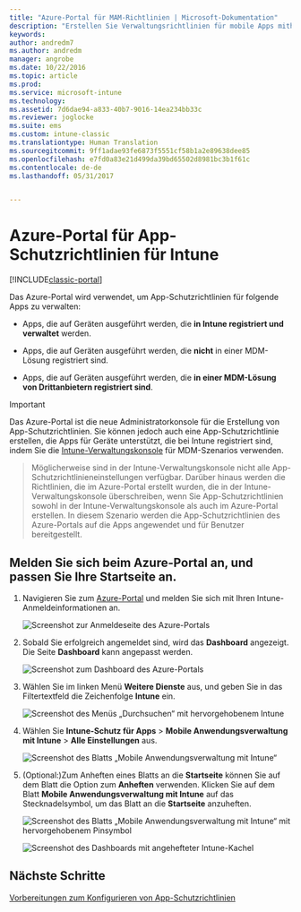 ```yaml
---
title: "Azure-Portal für MAM-Richtlinien | Microsoft-Dokumentation"
description: "Erstellen Sie Verwaltungsrichtlinien für mobile Apps mithilfe des Azure-Portals. Die Richtlinien, die Sie hier erstellen, können auf Geräte mit oder ohne Registrierung in Intune angewendet werden."
keywords: 
author: andredm7
ms.author: andredm
manager: angrobe
ms.date: 10/22/2016
ms.topic: article
ms.prod: 
ms.service: microsoft-intune
ms.technology: 
ms.assetid: 7d6dae94-a833-40b7-9016-14ea234bb33c
ms.reviewer: joglocke
ms.suite: ems
ms.custom: intune-classic
ms.translationtype: Human Translation
ms.sourcegitcommit: 9ff1adae93fe6873f5551cf58b1a2e89638dee85
ms.openlocfilehash: e7fd0a83e21d499da39bd65502d8981bc3b1f61c
ms.contentlocale: de-de
ms.lasthandoff: 05/31/2017


---
```


# <a name="azure-portal-for-intune-app-protection-policies"></a>Azure-Portal für App-Schutzrichtlinien für Intune

[!INCLUDE[classic-portal](../includes/classic-portal.md)]

Das Azure-Portal wird verwendet, um App-Schutzrichtlinien für folgende Apps zu verwalten:

- Apps, die auf Geräten ausgeführt werden, die **in Intune registriert und verwaltet** werden.

- Apps, die auf Geräten ausgeführt werden, die **nicht** in einer MDM-Lösung registriert sind.
- Apps, die auf Geräten ausgeführt werden, die **in einer MDM-Lösung von Drittanbietern registriert sind**.

>[!IMPORTANT]
> Das Azure-Portal ist die neue Administratorkonsole für die Erstellung von App-Schutzrichtlinien. Sie können jedoch auch eine App-Schutzrichtlinie erstellen, die Apps für Geräte unterstützt, die bei Intune registriert sind, indem Sie die [Intune-Verwaltungskonsole](configure-and-deploy-mobile-application-management-policies-in-the-microsoft-intune-console.md) für MDM-Szenarios verwenden.

> Möglicherweise sind in der Intune-Verwaltungskonsole nicht alle App-Schutzrichtlinieneinstellungen verfügbar. Darüber hinaus werden die Richtlinien, die im Azure-Portal erstellt wurden, die in der Intune-Verwaltungskonsole überschreiben, wenn Sie App-Schutzrichtlinien sowohl in der Intune-Verwaltungskonsole als auch im Azure-Portal erstellen. In diesem Szenario werden die App-Schutzrichtlinien des Azure-Portals auf die Apps angewendet und für Benutzer bereitgestellt.


## <a name="sign-in-to-the-azure-portal-and-customize-your-start-page"></a>Melden Sie sich beim Azure-Portal an, und passen Sie Ihre Startseite an.

1.  Navigieren Sie zum [Azure-Portal](https://portal.azure.com) und melden Sie sich mit Ihren Intune-Anmeldeinformationen an.

    ![Screenshot zur Anmeldeseite des Azure-Portals](../media/AppManagement/AzurePortal_MAMSigninPage.png)

2.  Sobald Sie erfolgreich angemeldet sind, wird das **Dashboard** angezeigt. Die Seite **Dashboard** kann angepasst werden.

    ![Screenshot zum Dashboard des Azure-Portals](../media/AppManagement/AzurePortal_MAMStartboard_NoMAM.png)

3.  Wählen Sie im linken Menü **Weitere Dienste** aus, und geben Sie in das Filtertextfeld die Zeichenfolge **Intune** ein.

    ![Screenshot des Menüs „Durchsuchen“ mit hervorgehobenem Intune](../media/AppManagement/MAM-Azure-Portal-1.png)

4.  Wählen Sie **Intune-Schutz für Apps** > **Mobile Anwendungsverwaltung mit Intune** > **Alle Einstellungen** aus.

    ![Screenshot des Blatts „Mobile Anwendungsverwaltung mit Intune“](../media/AppManagement/MAM-Azure-Portal-2.png)

5. (Optional:)Zum Anheften eines Blatts an die **Startseite** können Sie auf dem Blatt die Option zum **Anheften** verwenden. Klicken Sie auf dem Blatt **Mobile Anwendungsverwaltung mit Intune** auf das Stecknadelsymbol, um das Blatt an die **Startseite** anzuheften.

    ![Screenshot des Blatts „Mobile Anwendungsverwaltung mit Intune“ mit hervorgehobenem Pinsymbol](../media/AppManagement/AzurePortal_MAM_PinBladeAction.png)

    ![Screenshot des Dashboards mit angehefteter Intune-Kachel](../media/AppManagement/AzurePortal_MAM_Startboard_withMAM.png)

## <a name="next-steps"></a>Nächste Schritte
[Vorbereitungen zum Konfigurieren von App-Schutzrichtlinien](get-ready-to-configure-mobile-app-management-policies-with-microsoft-intune.md)

